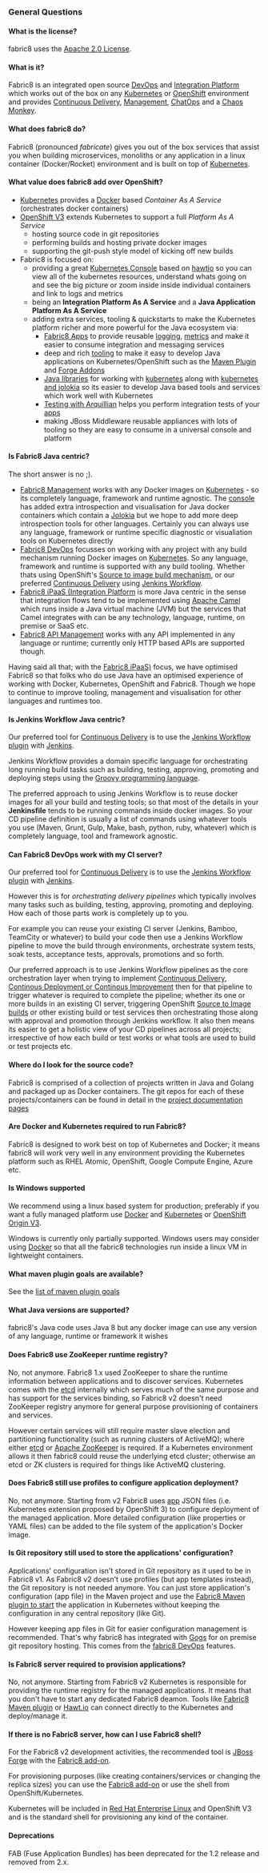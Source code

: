 ### General Questions

#### What is the license?

fabric8 uses the [Apache 2.0 License](http://www.apache.org/licenses/LICENSE-2.0.txt).

#### What is it?

Fabric8 is an integrated open source [DevOps](fabric8DevOps.html) and [Integration Platform](ipaas.html) which works out of the box on any [Kubernetes](http://kubernetes.io/) or [OpenShift](http://www.openshift.org/) environment and provides [Continuous Delivery](cdelivery.html), [Management](management.html), [ChatOps](chat.html) and a [Chaos Monkey](chaosMonkey.html).



#### What does fabric8 do?

Fabric8 (pronounced _fabricate_) gives you out of the box services that assist you when building microservices, monoliths or any application in a linux container (Docker/Rocket) environment and is built on top of [Kubernetes](http://kubernetes.io/). 

#### What value does fabric8 add over OpenShift?

* [Kubernetes](http://kubernetes.io) provides a [Docker](http://docker.io/) based _Container As A Service_ (orchestrates docker containers)
* [OpenShift V3](https://github.com/openshift/origin) extends Kubernetes to support a full _Platform As A Service_
  * hosting source code in git repositories
  * performing builds and hosting private docker images
  * supporting the git-push style model of kicking off new builds
* Fabric8 is focused on:
  * providing a great [Kubernetes Console](console.html) based on [hawtio](http://hawt.io/) so you can view all of the kubernetes resources, understand whats going on and see the big picture or zoom inside inside individual containers and link to logs and metrics
  * being an **Integration Platform As A Service** and a **Java Application Platform As A Service**
  * adding extra services, tooling &amp; quickstarts to make the Kubernetes platform richer and more powerful for the Java ecosystem via:
    * [Fabric8 Apps](fabric8Apps.html) to provide reusable [logging](logging.html), [metrics](metrics.html) and make it easier to consume integration and messaging services
    * deep and rich [tooling](http://fabric8.io/guide/tools.html) to make it easy to develop Java applications on Kubernetes/OpenShift such as the [Maven Plugin](http://fabric8.io/guide/mavenPlugin.html) and [Forge Addons](http://fabric8.io/guide/forge.html)
    * [Java libraries](javaLibraries.html) for working with [kubernetes](https://github.com/fabric8io/fabric8/tree/master/components/kubernetes-api) along with [kubernetes and jolokia](https://github.com/fabric8io/fabric8/tree/master/components/kubernetes-jolokia) so its easier to develop Java based tools and services which work well with Kubernetes
    * [Testing with Arquillian](testing.html) helps you perform integration tests of your [apps](apps.html)
    * making JBoss Middleware reusable appliances with lots of tooling so they are easy to consume in a universal console and platform

#### Is Fabric8 Java centric?

The short answer is no ;).

* [Fabric8 Management](management.html) works with any Docker images on [Kubernetes](http://kubernetes.io/) - so its completely language, framework and runtime agnostic. The [console](console.html) has added extra introspection and visualisation for Java docker containers which contain a [Jolokia](http://jolokia.org/) but we hope to add more deep introspection tools for other languages. Certainly you can always use any language, framework or runtime specific diagnostic or visualiation tools on Kubernetes directly
* [Fabric8 DevOps](fabric8DevOps.html) focusses on working with any project with any build mechanism running Docker images on [Kubernetes](http://kubernetes.io/). So any language, framework and runtime is supported with any build tooling. Whether thats using OpenShift's [Source to image build mechanism](https://docs.openshift.com/enterprise/3.0/architecture/core_concepts/builds_and_image_streams.html#source-build), or our preferred [Continuous Delivery](cdelivery.html) using [Jenkins Workflow](https://github.com/jenkinsci/workflow-plugin). 
* [Fabric8 iPaaS (Integration Platform](ipaas.html) is more Java centric in the sense that integration flows tend to be implemented using [Apache Camel](http://camel.apache.org/) which runs inside a Java virtual machine (JVM) but the services that Camel integrates with can be any technology, language, runtime, on premise or SaaS etc.
* [Fabric8 API Management](apiManagement.html) works with any API implemented in any language or runtime; currently only HTTP based APIs are supported though.

Having said all that; with the  [Fabric8 iPaaS)](ipaas.html) focus, we have optimised Fabric8 so that folks who do use Java have an optimised experience of working with Docker, Kubernetes, OpenShift and Fabric8. Though we hope to continue to improve tooling, management and visualisation for other languages and runtimes too.

#### Is Jenkins Workflow Java centric?

Our preferred tool for [Continuous Delivery](cdelivery.html) is to use the [Jenkins Workflow plugin](https://github.com/jenkinsci/workflow-plugin) with [Jenkins](https://jenkins-ci.org/).

Jenkins Workflow provides a domain specific language for orchestrating long running build tasks such as building, testing, approving, promoting and deploying steps using the [Groovy programming language](http://groovy-lang.org/).

The preferred approach to using Jenkins Workflow is to reuse docker images for all your build and testing tools; so that most of the details in your **Jenkinsfile** tends to be running commands inside docker images. So your CD pipeline definition is usually a list of commands using whatever tools you use (Maven, Grunt, Gulp, Make, bash, python, ruby, whatever) which is completely language, tool and framework agnostic.

#### Can Fabric8 DevOps work with my CI server?

Our preferred tool for [Continuous Delivery](cdelivery.html) is to use the [Jenkins Workflow plugin](https://github.com/jenkinsci/workflow-plugin) with [Jenkins](https://jenkins-ci.org/).

However this is for _orchestrating delivery pipelines_ which typically involves many tasks such as building, testing, approving, promoting and deploying. How each of those parts work is completely up to you.
 
For example you can reuse your existing CI server (Jenkins, Bamboo, TeamCity or whatever) to build your code then use a Jenkins Workflow pipeline to move the build through environments, orchestrate system tests, soak tests, acceptance tests, approvals, promotions and so forth.

Our preferred approach is to use Jenkins Workflow pipelines as the core orchestration layer when trying to implement  [Continuous Delivery, Continous Deployment or Continous Improvement](cdelivery.html) then for that pipeline to trigger whatever is required to complete the pipeline; whether its one or more builds in an existing CI server, triggering OpenShift [Source to Image builds](https://docs.openshift.com/enterprise/3.0/architecture/core_concepts/builds_and_image_streams.html#source-build) or other existing build or test services then orchestrating those along with approval and promotion through Jenkins workflow. It also then means its easier to get a holistic view of your CD pipelines across all projects; irrespective of how each build or test works or what tools are used to build or test projects etc.
 
#### Where do I look for the source code?

Fabric8 is comprised of a collection of projects written in Java and Golang and packaged up as Docker containers. The git repos for each of these projects/containers can be found in detail in the [project documentation pages](projects.md) 

#### Are Docker and Kubernetes required to run Fabric8?

Fabric8 is designed to work best on top of Kubernetes and Docker; it means fabric8 will work very well in any environment providing the Kubernetes platform such as RHEL Atomic, OpenShift, Google Compute Engine, Azure etc.

#### Is Windows supported

We recommend using a linux based system for production; preferably if you want a fully managed platform use [Docker](http://docker.io/) and [Kubernetes](http://kubernetes.io) or [OpenShift Origin V3](https://github.com/openshift/origin).

Windows is currently only partially supported. Windows users may consider using [Docker](http://docker.io/) so that all the fabric8 technologies run inside a linux VM in lightweight containers.

#### What maven plugin goals are available?
 
See the [list of maven plugin goals](http://fabric8.io/guide/mavenPlugin.html) 

#### What Java versions are supported?

fabric8's Java code uses Java 8 but any docker image can use any version of any language, runtime or framework it wishes

#### Does Fabric8 use ZooKeeper runtime registry?

No, not anymore. Fabric8 1.x used ZooKeeper to share the runtime information between applications and to discover services. Kubernetes comes with the [etcd](https://github.com/coreos/etcd) internally which serves much of the same purpose and has support for the services binding, so Fabric8 v2 doesn't need ZooKeeper registry anymore for general purpose provisioning of containers and services.

However certain services will still require master slave election and partitioning functionality (such as running clusters of ActiveMQ); where either [etcd](https://github.com/coreos/etcd) or [Apache ZooKeeper](http://zookeeper.apache.org/) is required. If a Kubernetes environment allows it then fabric8 could reuse the underlying etcd cluster; otherwise an etcd or ZK clusters is required for things like ActiveMQ clustering.

#### Does Fabric8 still use profiles to configure application deployment?

No, not anymore. Starting from v2 Fabric8 uses [app](apps.html) JSON files (i.e. Kubernetes extension proposed by OpenShift 3)
to configure deployment of the managed application. More detailed configuration (like properties or YAML files) can be 
added to the file system of the application's Docker image.

#### Is Git repository still used to store the applications' configuration?

Applications' configuration isn't stored in Git repository as it used to be in Fabric8 v1. As Fabric8 v2 doesn't use 
profiles (but app templates instead), the Git repository is not needed anymore. You can just store application's configuration (app file)
in the Maven project and use the [Fabric8 Maven plugin to start](mavenPlugin.html#running) the application in Kubernetes
without keeping the configuration in any central repository (like Git).

However keeping app files in Git for easier configuration management is recommended. That's why fabric8 has integrated with [Gogs](http://gogs.io/) for on premise git repository hosting.  This comes from the [fabric8 DevOps](fabric8DevOps.md) features.

#### Is Fabric8 server required to provision applications?

No, not anymore. Starting from Fabric8 v2 Kubernetes is responsible for providing the runtime registry for the
managed applications. It means that you don't have to start any dedicated Fabric8 deamon. Tools like 
[Fabric8 Maven plugin](mavenPlugin.html)
or [Hawt.io](http://hawt.io) can connect directly to the Kubernetes and deploy/manage it.

#### If there is no Fabric8 server, how can I use Fabric8 shell?

For the Fabric8 v2 development activities, the recommended tool is [JBoss Forge](http://forge.jboss.org) with the [Fabric8 add-on](forge.html).

For provisioning purposes (like creating containers/services or changing the replica sizes) you can use the [Fabric8 add-on](forge.html) or use the shell from OpenShift/Kubernetes.

Kubernetes will be included in [Red Hat Enterprise Linux](http://www.redhat.com/en/technologies/linux-platforms/enterprise-linux) and OpenShift V3 and is the standard shell for provisioning any kind of the container.

#### Deprecations

FAB (Fuse Application Bundles) has been deprecated for the 1.2 release and removed from 2.x.

